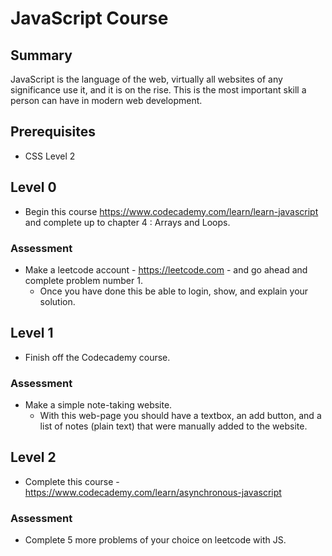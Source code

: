# JavaScript Course

## Summary 
JavaScript is the language of the web, virtually all websites of any significance use it, and it is on the rise. 
This is the most important skill a person can have in modern web development.

## Prerequisites
* CSS Level 2

## Level 0
* Begin this course https://www.codecademy.com/learn/learn-javascript and complete up to chapter 4 : Arrays and Loops.
### Assessment 
* Make a leetcode account - https://leetcode.com - and go ahead and complete problem number 1. 
  * Once you have done this be able to login, show, and explain your solution.

## Level 1
* Finish off the Codecademy course.

### Assessment
* Make a simple note-taking website. 
  * With this web-page you should have a textbox, an add button, and a list of notes (plain text) that were manually added to the website. 

## Level 2
* Complete this course - https://www.codecademy.com/learn/asynchronous-javascript

### Assessment
* Complete 5 more problems of your choice on leetcode with JS.
